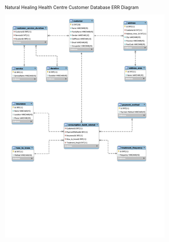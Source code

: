 Natural Healing Health Centre Customer Database ERR Diagram


![Natural Healing Health Centre Customer Database EER Diagram](/img/Natural_healing_Center_Customer_Info_EER_diagram-1.jpg)
